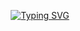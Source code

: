 <!-- Kevin GitHub Profile -->
<div align="center">

<a href="https://git.io/typing-svg"><img src="https://readme-typing-svg.herokuapp.com?font=Fira+Code&pause=1000&color=000000&repeat=false&width=435&lines=I+hope+you+find+some+piece+of+mind." alt="Typing SVG" /></a>

</div>

